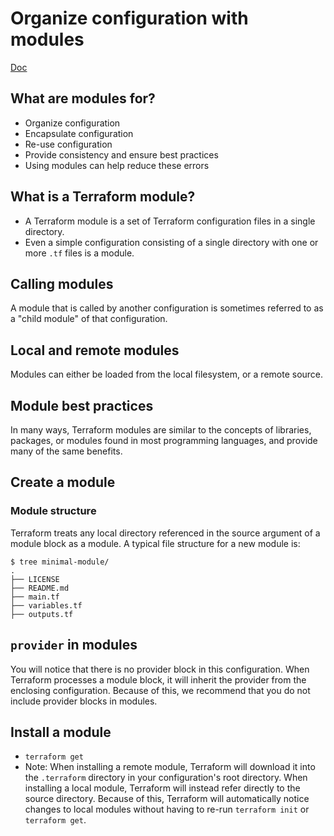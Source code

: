# Organize configuration with modules

[Doc](https://learn.hashicorp.com/terraform/modules/using-modules)

## What are modules for?
- Organize configuration 
- Encapsulate configuration 
- Re-use configuration
- Provide consistency and ensure best practices
- Using modules can help reduce these errors

## What is a Terraform module?
- A Terraform module is a set of Terraform configuration files in a single directory. 
- Even a simple configuration consisting of a single directory with one or more `.tf` files is a module.

## Calling modules
A module that is called by another configuration is sometimes referred to as a "child module" of that configuration.

## Local and remote modules
Modules can either be loaded from the local filesystem, or a remote source.

## Module best practices
In many ways, Terraform modules are similar to the concepts of libraries, packages, or modules found in most programming languages, and provide many of the same benefits. 


## Create a module
### Module structure
Terraform treats any local directory referenced in the source argument of a module block as a module. A typical file structure for a new module is:
```console
$ tree minimal-module/
.
├── LICENSE
├── README.md
├── main.tf
├── variables.tf
├── outputs.tf
```

## `provider` in modules
You will notice that there is no provider block in this configuration. When Terraform processes a module block, it will inherit the provider from the enclosing configuration. Because of this, we recommend that you do not include provider blocks in modules.

## Install a module
- `terraform get`
- Note: When installing a remote module, Terraform will download it into the `.terraform` directory in your configuration's root directory. When installing a local module, Terraform will instead refer directly to the source directory. Because of this, Terraform will automatically notice changes to local modules without having to re-run `terraform init` or `terraform get`.